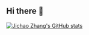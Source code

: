 ## Hi there 👋

[![Jichao Zhang's GitHub stats](https://github-readme-stats.vercel.app/api?username=zhangqianhui)](https://github.com/anuraghazra/github-readme-stats)

<!--
**zhangqianhui/zhangqianhui** is a ✨ _special_ ✨ repository because its `README.md` (this file) appears on your GitHub profile.

Here are some ideas to get you started:

- 🔭 I’m currently working on ...
- 🌱 I’m currently learning ...
- 👯 I’m looking to collaborate on ...
- 🤔 I’m looking for help with ...
- 💬 Ask me about ...
- 📫 How to reach me: ...
- 😄 Pronouns: ...
- ⚡ Fun fact: ...
-->
